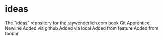 # ideas
The "ideas" repository for the raywenderlich.com book Git Apprentice.
Newline
Added via github
Added via local
Added from feature
Added from foobar

